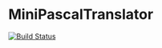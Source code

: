 # MiniPascalTranslator

[![Build Status](https://travis-ci.org/pqkallio/MiniPascalTranslator.svg?branch=master)](https://travis-ci.org/pqkallio/MiniPascalTranslator)